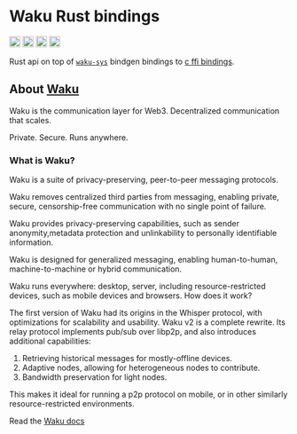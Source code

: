# Waku Rust bindings

[<img alt="github" src="https://img.shields.io/badge/github-waku-org/waku-rust-bindings-8da0cb?style=for-the-badge&labelColor=555555&logo=github" height="20">](https://github.com/waku-org/waku-rust-bindings)
[<img alt="crates.io" src="https://img.shields.io/crates/v/waku-bindings.svg?style=for-the-badge&color=fc8d62&logo=rust" height="20">](https://crates.io/crates/waku-rust-bindings)
[<img alt="docs.rs" src="https://img.shields.io/badge/doc/waku-bindings-66c2a5?style=for-the-badge&labelColor=555555&logo=docs.rs" height="20">](https://docs.rs/waku-rust-bindings)
[<img alt="build status" src="https://img.shields.io/github/workflow/status/waku-org/waku-rust-bindings/CI/master?style=for-the-badge" height="20">](https://github.com/waku-org/waku-rust-bindings/actions?query=branch%3Amaster)

Rust api on top of [`waku-sys`](https://crates.io/crates/waku-sys) bindgen bindings to  [c ffi bindings](https://github.com/status-im/go-waku/blob/v0.2.2/library/README.md).

## About [Waku](https://waku.org/)

Waku is the communication layer for Web3. Decentralized communication that scales.

Private. Secure. Runs anywhere.

### What is Waku?

Waku is a suite of privacy-preserving, peer-to-peer messaging protocols.

Waku removes centralized third parties from messaging, enabling private, secure, censorship-free communication with no single point of failure.

Waku provides privacy-preserving capabilities, such as sender anonymity,metadata protection and unlinkability to personally identifiable information.

Waku is designed for generalized messaging, enabling human-to-human, machine-to-machine or hybrid communication.

Waku runs everywhere: desktop, server, including resource-restricted devices, such as mobile devices and browsers.
How does it work?

The first version of Waku had its origins in the Whisper protocol, with optimizations for scalability and usability. Waku v2 is a complete rewrite. Its relay protocol implements pub/sub over libp2p, and also introduces additional capabilities:

1. Retrieving historical messages for mostly-offline devices.
2. Adaptive nodes, allowing for heterogeneous nodes to contribute.
3. Bandwidth preservation for light nodes.

This makes it ideal for running a p2p protocol on mobile, or in other similarly resource-restricted environments.



Read the [Waku docs](https://docs.wakuconnect.dev/)